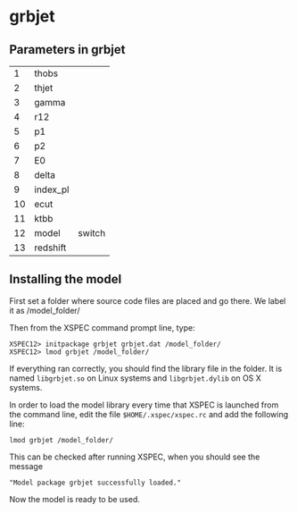 # grbjet

## Parameters in grbjet

<table>
<tr><td>1</td>  <td>thobs</td>     <td> </td></tr>
<tr><td>2</td>  <td>thjet</td>     <td> </td></tr>
<tr><td>3</td>  <td>gamma</td>     <td> </td></tr>
<tr><td>4</td>  <td>r12</td>       <td> </td></tr>
<tr><td>5</td>  <td>p1</td>        <td> </td></tr>
<tr><td>6</td>  <td>p2</td>        <td> </td></tr>
<tr><td>7</td>  <td>E0</td>        <td> </td></tr>
<tr><td>8</td>  <td>delta</td>     <td> </td></tr>
<tr><td>9</td>  <td>index_pl</td>  <td> </td></tr>
<tr><td>10</td> <td>ecut</td>      <td> </td></tr>
<tr><td>11</td> <td>ktbb</td>      <td> </td></tr>
<tr><td>12</td> <td>model</td>     <td>switch </td></tr>
<tr><td>13</td> <td>redshift</td>  <td> </td></tr>
</table>


## Installing the model


First set a folder where source code files are placed and go there. 
We label it as /model_folder/

Then from the XSPEC command prompt line, type:

```
XSPEC12> initpackage grbjet grbjet.dat /model_folder/
XSPEC12> lmod grbjet /model_folder/ 
```

If everything ran correctly, you should find the library file in the folder.
It is named `libgrbjet.so` on Linux systems and `libgrbjet.dylib` on OS X systems.

In order to load the model library every time that XSPEC is launched from the 
command line, edit the file `$HOME/.xspec/xspec.rc`  and add the following line:

```
lmod grbjet /model_folder/
```

This can be checked after running XSPEC, when you should see the message

```
"Model package grbjet successfully loaded."
```

Now the model is ready to be used.


